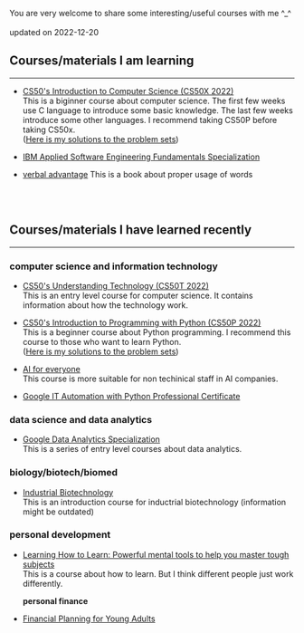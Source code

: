 You are very welcome to share some interesting/useful courses with me ^_^
 <br>
  <br>
updated on 2022-12-20
    <br>
## Courses/materials I am learning
---
- [CS50's Introduction to Computer Science (CS50X 2022)](https://learning.edx.org/course/course-v1:HarvardX+CS50+X/home)<br>
This is a biginner course about computer science. The first few weeks use C language to introduce some basic knowledge. The last few weeks introduce some other languages. I recommend taking CS50P before taking CS50x.<br> 
([Here is my solutions to the problem sets](https://github.com/MinyanLi/CS50x))


- [IBM Applied Software Engineering Fundamentals Specialization](https://www.coursera.org/specializations/software-engineering-fundamentals?skipBrowseRedirect=true)

- [verbal advantage](https://www.youtube.com/watch?v=lWyOjb2y4es&list=PLxZeWF6LvOqNafoFxEoEuUemlROot0l0-)
This is a book about proper usage of words

 <br>
  <br>

## Courses/materials I have learned recently
---

### computer science and information technology

- [CS50's Understanding Technology (CS50T 2022)](https://cs50.harvard.edu/certificates/999c11b3-6794-4cbb-ac44-71bf3b029389)<br>
This is an entry level course for computer science. It contains information about how the technology work.

- [CS50's Introduction to Programming with Python (CS50P 2022)](https://cs50.harvard.edu/certificates/8634fc8c-0552-40f1-bd21-07d3780b4c6c)<br>
This is a beginner course about Python programming. I recommend this course to those who want to learn Python.<br>
([Here is my solutions to the problem sets](https://github.com/MinyanLi/CS50P))


- [AI for everyone](https://coursera.org/share/7adaf26537df6cd1219a57cb688fe4fd)<br>
This course is more suitable for non techinical staff in AI companies.

- [Google IT Automation with Python Professional Certificate](https://www.coursera.org/account/accomplishments/specialization/certificate/9VMJPZ893H4R)<br>





### data science and data analytics

- [Google Data Analytics Specialization](https://coursera.org/share/f7d3c7133483120646ada6e7831b3b2e)<br>
This is a series of entry level courses about data analytics.


### biology/biotech/biomed

- [Industrial Biotechnology](https://coursera.org/share/c3f2335c83ecafda963d5a5294fe46b1)<br>
This is an introduction course for inductrial biotechnology (information might be outdated)



### personal development

- [Learning How to Learn: Powerful mental tools to help you master tough subjects](https://coursera.org/share/a35c35ab24cc5e9dce0c932acda16129)<br>
This is a course about how to learn. But I think different people just work differently.

    **personal finance**

- [Financial Planning for Young Adults](https://coursera.org/share/d7d093a008a4ff2c52c7dc5b235988ba)














